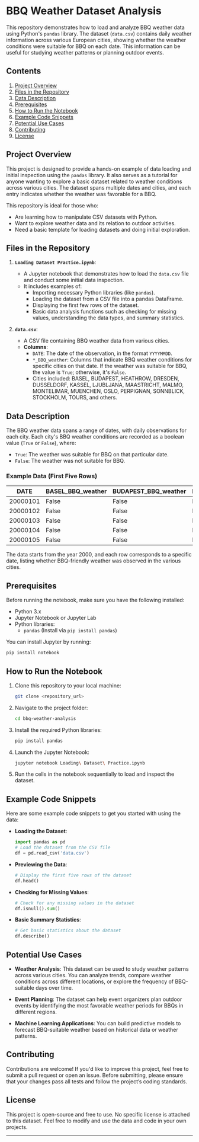 # BBQ Weather Dataset Analysis

This repository demonstrates how to load and analyze BBQ weather data using Python's `pandas` library. The dataset (`data.csv`) contains daily weather information across various European cities, showing whether the weather conditions were suitable for BBQ on each date. This information can be useful for studying weather patterns or planning outdoor events.

## Contents

1. [Project Overview](#project-overview)
2. [Files in the Repository](#files-in-the-repository)
3. [Data Description](#data-description)
4. [Prerequisites](#prerequisites)
5. [How to Run the Notebook](#how-to-run-the-notebook)
6. [Example Code Snippets](#example-code-snippets)
7. [Potential Use Cases](#potential-use-cases)
8. [Contributing](#contributing)
9. [License](#license)

## Project Overview

This project is designed to provide a hands-on example of data loading and initial inspection using the `pandas` library. It also serves as a tutorial for anyone wanting to explore a basic dataset related to weather conditions across various cities. The dataset spans multiple dates and cities, and each entry indicates whether the weather was favorable for a BBQ.

This repository is ideal for those who:
- Are learning how to manipulate CSV datasets with Python.
- Want to explore weather data and its relation to outdoor activities.
- Need a basic template for loading datasets and doing initial exploration.

## Files in the Repository

1. **`Loading Dataset Practice.ipynb`**:
   - A Jupyter notebook that demonstrates how to load the `data.csv` file and conduct some initial data inspection.
   - It includes examples of:
     - Importing necessary Python libraries (like `pandas`).
     - Loading the dataset from a CSV file into a pandas DataFrame.
     - Displaying the first few rows of the dataset.
     - Basic data analysis functions such as checking for missing values, understanding the data types, and summary statistics.

2. **`data.csv`**:
   - A CSV file containing BBQ weather data from various cities.
   - **Columns**:
     - `DATE`: The date of the observation, in the format `YYYYMMDD`.
     - `*_BBQ_weather`: Columns that indicate BBQ weather conditions for specific cities on that date. If the weather was suitable for BBQ, the value is `True`; otherwise, it's `False`.
     - Cities included: BASEL, BUDAPEST, HEATHROW, DRESDEN, DUSSELDORF, KASSEL, LJUBLJANA, MAASTRICHT, MALMO, MONTELIMAR, MUENCHEN, OSLO, PERPIGNAN, SONNBLICK, STOCKHOLM, TOURS, and others.

## Data Description

The BBQ weather data spans a range of dates, with daily observations for each city. Each city's BBQ weather conditions are recorded as a boolean value (`True` or `False`), where:
- `True`: The weather was suitable for BBQ on that particular date.
- `False`: The weather was not suitable for BBQ.

### Example Data (First Five Rows)

| DATE     | BASEL_BBQ_weather | BUDAPEST_BBQ_weather | HEATHROW_BBQ_weather | ... | STOCKHOLM_BBQ_weather | TOURS_BBQ_weather |
|----------|-------------------|----------------------|----------------------|-----|-----------------------|-------------------|
| 20000101 | False             | False                | False                | ... | False                 | False             |
| 20000102 | False             | False                | False                | ... | False                 | False             |
| 20000103 | False             | False                | False                | ... | False                 | False             |
| 20000104 | False             | False                | False                | ... | False                 | False             |
| 20000105 | False             | False                | False                | ... | False                 | False             |

The data starts from the year 2000, and each row corresponds to a specific date, listing whether BBQ-friendly weather was observed in the various cities.

## Prerequisites

Before running the notebook, make sure you have the following installed:

- Python 3.x
- Jupyter Notebook or Jupyter Lab
- Python libraries:
  - `pandas` (Install via `pip install pandas`)

You can install Jupyter by running:
```bash
pip install notebook
```

## How to Run the Notebook

1. Clone this repository to your local machine:
   ```bash
   git clone <repository_url>
   ```
2. Navigate to the project folder:
   ```bash
   cd bbq-weather-analysis
   ```
3. Install the required Python libraries:
   ```bash
   pip install pandas
   ```
4. Launch the Jupyter Notebook:
   ```bash
   jupyter notebook Loading\ Dataset\ Practice.ipynb
   ```
5. Run the cells in the notebook sequentially to load and inspect the dataset.

## Example Code Snippets

Here are some example code snippets to get you started with using the data:

- **Loading the Dataset**:
   ```python
   import pandas as pd
   # Load the dataset from the CSV file
   df = pd.read_csv('data.csv')
   ```
- **Previewing the Data**:
   ```python
   # Display the first five rows of the dataset
   df.head()
   ```
- **Checking for Missing Values**:
   ```python
   # Check for any missing values in the dataset
   df.isnull().sum()
   ```
- **Basic Summary Statistics**:
   ```python
   # Get basic statistics about the dataset
   df.describe()
   ```

## Potential Use Cases

- **Weather Analysis**: This dataset can be used to study weather patterns across various cities. You can analyze trends, compare weather conditions across different locations, or explore the frequency of BBQ-suitable days over time.
  
- **Event Planning**: The dataset can help event organizers plan outdoor events by identifying the most favorable weather periods for BBQs in different regions.
  
- **Machine Learning Applications**: You can build predictive models to forecast BBQ-suitable weather based on historical data or weather patterns.

## Contributing

Contributions are welcome! If you'd like to improve this project, feel free to submit a pull request or open an issue. Before submitting, please ensure that your changes pass all tests and follow the project’s coding standards.

## License

This project is open-source and free to use. No specific license is attached to this dataset. Feel free to modify and use the data and code in your own projects.

---
